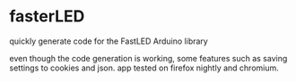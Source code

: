 # fasterLED
quickly generate code for the FastLED Arduino library

even though the code generation is working, some features such as saving settings to cookies and json.
app tested on firefox nightly and chromium.

